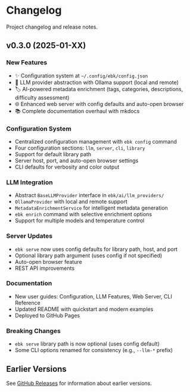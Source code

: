 # Changelog

Project changelog and release notes.

## v0.3.0 (2025-01-XX)

### New Features
- ✨ Configuration system at `~/.config/ebk/config.json`
- 🤖 LLM provider abstraction with Ollama support (local and remote)
- 🏷️ AI-powered metadata enrichment (tags, categories, descriptions, difficulty assessment)
- 🌐 Enhanced web server with config defaults and auto-open browser
- 📚 Complete documentation overhaul with mkdocs

### Configuration System
- Centralized configuration management with `ebk config` command
- Four configuration sections: `llm`, `server`, `cli`, `library`
- Support for default library path
- Server host, port, and auto-open browser settings
- CLI defaults for verbosity and color output

### LLM Integration
- Abstract `BaseLLMProvider` interface in `ebk/ai/llm_providers/`
- `OllamaProvider` with local and remote support
- `MetadataEnrichmentService` for intelligent metadata generation
- `ebk enrich` command with selective enrichment options
- Support for multiple models and temperature control

### Server Updates
- `ebk serve` now uses config defaults for library path, host, and port
- Optional library path argument (uses config if not specified)
- Auto-open browser feature
- REST API improvements

### Documentation
- New user guides: Configuration, LLM Features, Web Server, CLI Reference
- Updated README with quickstart and modern examples
- Deployed to GitHub Pages

### Breaking Changes
- `ebk serve` library path is now optional (uses config default)
- Some CLI options renamed for consistency (e.g., `--llm-*` prefix)

## Earlier Versions

See [GitHub Releases](https://github.com/queelius/ebk/releases) for information about earlier versions.
